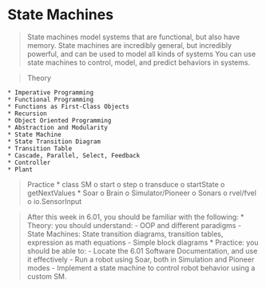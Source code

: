 # State Machines
>  State machines model systems that are functional, but also have memory. State machines are incredibly general, but incredibly powerful, and can be used to model all kinds of systems
> You can use state machines to control, model, and predict behaviors in systems.

> Theory 
    
    * Imperative Programming 
    * Functional Programming 
    * Functions as First-Class Objects 
    * Recursion 
    * Object Oriented Programming 
    * Abstraction and Modularity 
    * State Machine 
    * State Transition Diagram 
    * Transition Table 
    * Cascade, Parallel, Select, Feedback 
    * Controller 
    * Plant 
    
> Practice 
    * class SM 
        o  start 
        o  step 
        o  transduce 
        o  startState 
        o  getNextValues 
    * Soar 
        o Brain 
        o Simulator/Pioneer 
        o Sonars 
        o  rvel/fvel 
        o  io.SensorInput 
        
> After this week in 6.01, you should be familiar with the following: 
    * Theory: you should understand: 
        - OOP and different paradigms 
        - State Machines: State transition diagrams, transition tables, expression as math equations 
        - Simple block diagrams 
    * Practice: you should be able to: 
        - Locate the 6.01 Software Documentation, and use it effectively
        - Run a robot using Soar, both in Simulation and Pioneer modes 
        - Implement a state machine to control robot behavior using a custom SM.
        
